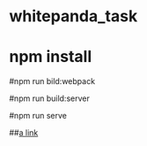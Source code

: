 # whitepanda_task

# npm install 

#npm run bild:webpack

#npm run build:server

#npm run serve

##[a link](http:/localhost:3000)
